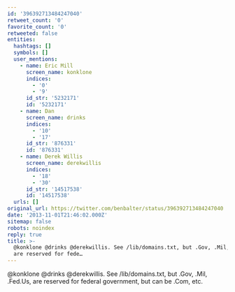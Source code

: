 ```yaml
---
id: '396392713484247040'
retweet_count: '0'
favorite_count: '0'
retweeted: false
entities:
  hashtags: []
  symbols: []
  user_mentions:
    - name: Eric Mill
      screen_name: konklone
      indices:
        - '0'
        - '9'
      id_str: '5232171'
      id: '5232171'
    - name: Dan
      screen_name: drinks
      indices:
        - '10'
        - '17'
      id_str: '876331'
      id: '876331'
    - name: Derek Willis
      screen_name: derekwillis
      indices:
        - '18'
        - '30'
      id_str: '14517538'
      id: '14517538'
  urls: []
original_url: https://twitter.com/benbalter/status/396392713484247040
date: '2013-11-01T21:46:02.000Z'
sitemap: false
robots: noindex
reply: true
title: >-
  @konklone @drinks @derekwillis. See /lib/domains.txt, but .Gov, .Mil, .Fed.Us,
  are reserved for fede…
---
```


@konklone @drinks @derekwillis. See /lib/domains.txt, but .Gov, .Mil, .Fed.Us, are reserved for federal government, but can be .Com, etc.